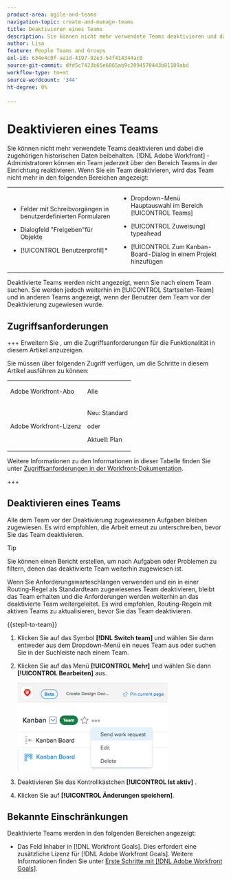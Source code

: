 ```yaml
---
product-area: agile-and-teams
navigation-topic: create-and-manage-teams
title: Deaktivieren eines Teams
description: Sie können nicht mehr verwendete Teams deaktivieren und dabei die zugehörigen historischen Daten beibehalten. Adobe Workfront-Administratoren können ein Team jederzeit über den Bereich Teams in der Einrichtung reaktivieren.
author: Lisa
feature: People Teams and Groups
exl-id: 634e4c0f-aa1d-4197-92e3-54f414344ac0
source-git-commit: dfd5c7423b65e6065ab9c2094578443b81189abd
workflow-type: tm+mt
source-wordcount: '344'
ht-degree: 0%

---
```


# Deaktivieren eines Teams

Sie können nicht mehr verwendete Teams deaktivieren und dabei die zugehörigen historischen Daten beibehalten. [!DNL Adobe Workfront] -Administratoren können ein Team jederzeit über den Bereich Teams in der Einrichtung reaktivieren. Wenn Sie ein Team deaktivieren, wird das Team nicht mehr in den folgenden Bereichen angezeigt:

<table style="table-layout:auto"> 
 <col> 
 <col> 
 <tbody> 
  <tr> 
   <td> 
    <ul> 
     <li> <p>Felder mit Schreibvorgängen in benutzerdefinierten Formularen</p> </li> 
    </ul> 
    <ul> 
     <li> <p>Dialogfeld "Freigeben"für Objekte</p> </li> 
     <li> <p>[!UICONTROL Benutzerprofil]*</p> </li> 
    </ul> </td> 
   <td> 
    <ul> 
     <li> <p>Dropdown-Menü Hauptauswahl im Bereich [!UICONTROL Teams]</p> </li> 
     <li> <p>[!UICONTROL Zuweisung] typeahead</p> </li> 
     <li> <p>[!UICONTROL Zum Kanban-Board-Dialog in einem Projekt hinzufügen</p> </li> 
    </ul> </td> 
  </tr> 
 </tbody> 
</table>

Deaktivierte Teams werden nicht angezeigt, wenn Sie nach einem Team suchen. Sie werden jedoch weiterhin im [!UICONTROL Startseiten-Team] und in anderen Teams angezeigt, wenn der Benutzer dem Team vor der Deaktivierung zugewiesen wurde.

## Zugriffsanforderungen

+++ Erweitern Sie , um die Zugriffsanforderungen für die Funktionalität in diesem Artikel anzuzeigen.

Sie müssen über folgenden Zugriff verfügen, um die Schritte in diesem Artikel ausführen zu können:

<table style="table-layout:auto"> 
 <col> 
 <col> 
 <tbody> 
  <tr data-mc-conditions=""> 
   <td role="rowheader"> <p>Adobe Workfront-Abo</p> </td> 
   <td>Alle</td> 
  </tr> 
  <tr> 
   <td role="rowheader">Adobe Workfront-Lizenz</td> 
   <td>
   <p>Neu: Standard</p>
   <p>oder</p>
   <p>Aktuell: Plan</p></td>
  </tr> 
 </tbody> 
</table>

Weitere Informationen zu den Informationen in dieser Tabelle finden Sie unter [Zugriffsanforderungen in der Workfront-Dokumentation](/help/quicksilver/administration-and-setup/add-users/access-levels-and-object-permissions/access-level-requirements-in-documentation.md).

+++

## Deaktivieren eines Teams

Alle dem Team vor der Deaktivierung zugewiesenen Aufgaben bleiben zugewiesen. Es wird empfohlen, die Arbeit erneut zu unterschreiben, bevor Sie das Team deaktivieren.

>[!TIP]
>
>Sie können einen Bericht erstellen, um nach Aufgaben oder Problemen zu filtern, denen das deaktivierte Team weiterhin zugewiesen ist.

Wenn Sie Anforderungswarteschlangen verwenden und ein in einer Routing-Regel als Standardteam zugewiesenes Team deaktivieren, bleibt das Team erhalten und die Anforderungen werden weiterhin an das deaktivierte Team weitergeleitet. Es wird empfohlen, Routing-Regeln mit aktiven Teams zu aktualisieren, bevor Sie das Team deaktivieren.

{{step1-to-team}}

1. Klicken Sie auf das Symbol **[!DNL Switch team]** und wählen Sie dann entweder aus dem Dropdown-Menü ein neues Team aus oder suchen Sie in der Suchleiste nach einem Team.
1. Klicken Sie auf das Menü **[!UICONTROL Mehr]** und wählen Sie dann **[!UICONTROL Bearbeiten]** aus.

   ![](assets/edit-team-settings-350x205.png)

1. Deaktivieren Sie das Kontrollkästchen **[!UICONTROL Ist aktiv]** .
1. Klicken Sie auf **[!UICONTROL Änderungen speichern]**.

## Bekannte Einschränkungen

Deaktivierte Teams werden in den folgenden Bereichen angezeigt:

* Das Feld Inhaber in [!DNL Workfront Goals]. Dies erfordert eine zusätzliche Lizenz für [!DNL Adobe Workfront Goals]. Weitere Informationen finden Sie unter [Erste Schritte mit  [!DNL Adobe Workfront Goals]](../../workfront-goals/goal-management/getting-started-with-wf-goals.md).
